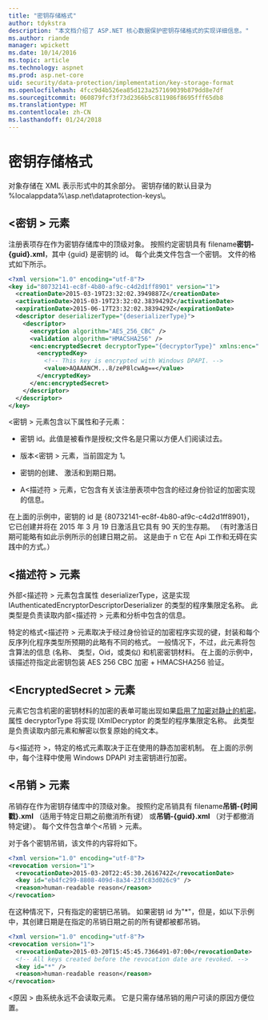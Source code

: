 ```yaml
---
title: "密钥存储格式"
author: tdykstra
description: "本文档介绍了 ASP.NET 核心数据保护密钥存储格式的实现详细信息。"
ms.author: riande
manager: wpickett
ms.date: 10/14/2016
ms.topic: article
ms.technology: aspnet
ms.prod: asp.net-core
uid: security/data-protection/implementation/key-storage-format
ms.openlocfilehash: 4fcc9d4b526ea85d123a257169039b879dd8e7df
ms.sourcegitcommit: 060879fcf3f73d2366b5c811986f8695fff65db8
ms.translationtype: MT
ms.contentlocale: zh-CN
ms.lasthandoff: 01/24/2018
---
```

# <a name="key-storage-format"></a>密钥存储格式

<a name="data-protection-implementation-key-storage-format"></a>

对象存储在 XML 表示形式中的其余部分。 密钥存储的默认目录为 %localappdata%\asp.net\dataprotection-keys\。

## <a name="the-key-element"></a>\<密钥 > 元素

注册表项存在作为密钥存储库中的顶级对象。 按照约定密钥具有 filename**密钥-{guid}.xml**，其中 {guid} 是密钥的 id。 每个此类文件包含一个密钥。 文件的格式如下所示。

```xml
<?xml version="1.0" encoding="utf-8"?>
<key id="80732141-ec8f-4b80-af9c-c4d2d1ff8901" version="1">
  <creationDate>2015-03-19T23:32:02.3949887Z</creationDate>
  <activationDate>2015-03-19T23:32:02.3839429Z</activationDate>
  <expirationDate>2015-06-17T23:32:02.3839429Z</expirationDate>
  <descriptor deserializerType="{deserializerType}">
    <descriptor>
      <encryption algorithm="AES_256_CBC" />
      <validation algorithm="HMACSHA256" />
      <enc:encryptedSecret decryptorType="{decryptorType}" xmlns:enc="...">
        <encryptedKey>
          <!-- This key is encrypted with Windows DPAPI. -->
          <value>AQAAANCM...8/zeP8lcwAg==</value>
        </encryptedKey>
      </enc:encryptedSecret>
    </descriptor>
  </descriptor>
</key>
```

\<密钥 > 元素包含以下属性和子元素：

* 密钥 id。此值是被看作是授权;文件名是只需以方便人们阅读过去。

* 版本\<密钥 > 元素，当前固定为 1。

* 密钥的创建、 激活和到期日期。

* A\<描述符 > 元素，它包含有关该注册表项中包含的经过身份验证的加密实现的信息。

在上面的示例中，密钥的 id 是 {80732141-ec8f-4b80-af9c-c4d2d1ff8901}，它已创建并将在 2015 年 3 月 19 日激活且它具有 90 天的生存期。 （有时激活日期可能略有如此示例所示的创建日期之前。 这是由于 n 它在 Api 工作和无碍在实践中的方式。）

## <a name="the-descriptor-element"></a>\<描述符 > 元素

外部\<描述符 > 元素包含属性 deserializerType，这是实现 IAuthenticatedEncryptorDescriptorDeserializer 的类型的程序集限定名称。 此类型是负责读取内部\<描述符 > 元素和分析中包含的信息。

特定的格式\<描述符 > 元素取决于经过身份验证的加密程序实现的键，封装和每个反序列化程序类型所预期的此略有不同的格式。 一般情况下，不过，此元素将包含算法的信息 (名称、 类型，Oid，或类似) 和机密密钥材料。 在上面的示例中，该描述符指定此密钥包装 AES 256 CBC 加密 + HMACSHA256 验证。

## <a name="the-encryptedsecret-element"></a>\<EncryptedSecret > 元素

<encryptedSecret>元素它包含机密的密钥材料的加密的表单可能出现如果[启用了加密对静止的机密](key-encryption-at-rest.md#data-protection-implementation-key-encryption-at-rest)。 属性 decryptorType 将实现 IXmlDecryptor 的类型的程序集限定名称。 此类型是负责读取内部<encryptedKey>元素和解密以恢复原始的纯文本。

与\<描述符 >，特定的格式<encryptedSecret>元素取决于正在使用的静态加密机制。 在上面的示例中，每个注释中使用 Windows DPAPI 对主密钥进行加密。

## <a name="the-revocation-element"></a>\<吊销 > 元素

吊销存在作为密钥存储库中的顶级对象。 按照约定吊销具有 filename**吊销-{时间戳}.xml** （适用于特定日期之前撤消所有键） 或**吊销-{guid}.xml** （对于都撤消特定键）。 每个文件包含单个\<吊销 > 元素。

对于各个密钥吊销，该文件的内容将如下。

```xml
<?xml version="1.0" encoding="utf-8"?>
<revocation version="1">
  <revocationDate>2015-03-20T22:45:30.2616742Z</revocationDate>
  <key id="eb4fc299-8808-409d-8a34-23fc83d026c9" />
  <reason>human-readable reason</reason>
</revocation>
```

在这种情况下，只有指定的密钥已吊销。 如果密钥 id 为"*"，但是，如以下示例中，其创建日期是在指定的吊销日期之前的所有键都被都吊销。

```xml
<?xml version="1.0" encoding="utf-8"?>
<revocation version="1">
  <revocationDate>2015-03-20T15:45:45.7366491-07:00</revocationDate>
  <!-- All keys created before the revocation date are revoked. -->
  <key id="*" />
  <reason>human-readable reason</reason>
</revocation>
```

\<原因 > 由系统永远不会读取元素。 它是只需存储吊销的用户可读的原因方便位置。
